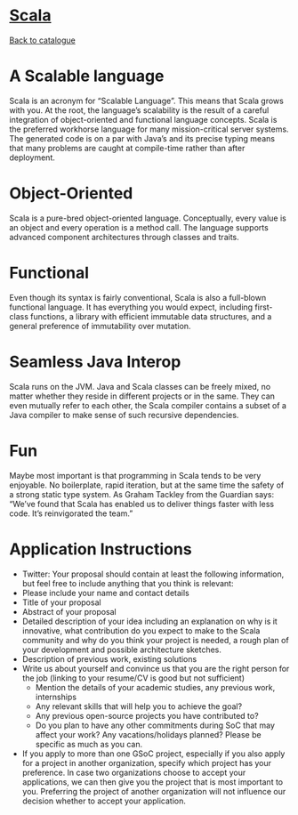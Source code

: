 
# [Scala](http://www.scala-lang.org)

[Back to catalogue](../README.md#scala)

# A Scalable language
Scala is an acronym for “Scalable Language”. This means that Scala grows with you. At the root, the language’s scalability is the result of a careful integration of object-oriented and functional language concepts.
Scala is the preferred workhorse language for many mission-critical server systems. The generated code is on a par with Java’s and its precise typing means that many problems are caught at compile-time rather than after deployment.
# Object-Oriented
Scala is a pure-bred object-oriented language. Conceptually, every value is an object and every operation is a method call. The language supports advanced component architectures through classes and traits.
# Functional
Even though its syntax is fairly conventional, Scala is also a full-blown functional language. It has everything you would expect, including first-class functions, a library with efficient immutable data structures, and a general preference of immutability over mutation.
# Seamless Java Interop
Scala runs on the JVM. Java and Scala classes can be freely mixed, no matter whether they reside in different projects or in the same. They can even mutually refer to each other, the Scala compiler contains a subset of a Java compiler to make sense of such recursive dependencies.
# Fun
Maybe most important is that programming in Scala tends to be very enjoyable. No boilerplate, rapid iteration, but at the same time the safety of a strong static type system. As Graham Tackley from the Guardian says: “We’ve found that Scala has enabled us to deliver things faster with less code. It’s reinvigorated the team.”

# Application Instructions

* Twitter: Your proposal should contain at least the following information, but
feel free to include anything that you think is relevant:
*   Please include your name and contact details
*   Title of your proposal
*   Abstract of your proposal
*   Detailed description of your idea including an explanation on why is it innovative, what contribution do you expect to make to the Scala community and why do you think your project is needed, a rough plan of your development and possible architecture sketches.
*   Description of previous work, existing solutions 
*   Write us about yourself and convince us that you are the right  person for the job (linking to your resume/CV is good but not sufficient)
    *   Mention the details of your academic studies, any previous work, internships
    *   Any relevant skills that will help you to achieve the goal?
    *   Any previous open-source projects you have contributed to?
    *   Do you plan to have any other commitments during SoC that may affect your work? Any vacations/holidays planned? Please be specific as much as you can.
* If you apply to more than one GSoC project, especially if you also apply for a project in another organization, specify which project has your preference. In case two organizations choose to accept your applications, we can then give you the project that is most important to you. Preferring the project of another organization will not influence our decision whether to accept your application.